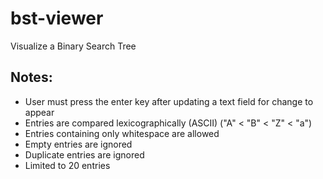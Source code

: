 # bst-viewer
Visualize a Binary Search Tree

## Notes:
* User must press the enter key after updating a text field for change to appear
* Entries are compared lexicographically (ASCII) ("A" < "B" < "Z" < "a")
* Entries containing only whitespace are allowed
* Empty entries are ignored
* Duplicate entries are ignored
* Limited to 20 entries
